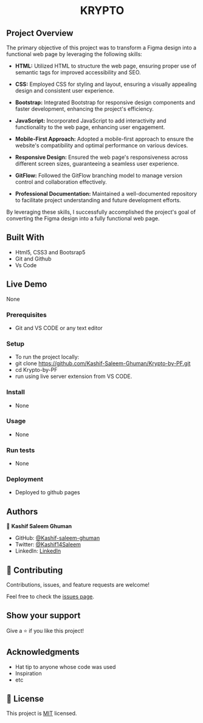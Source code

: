 <div align="center">
  <h1>KRYPTO</h1>
</div>

## Project Overview

The primary objective of this project was to transform a Figma design into a functional web page by leveraging the following skills:

- **HTML:** Utilized HTML to structure the web page, ensuring proper use of semantic tags for improved accessibility and SEO.

- **CSS:** Employed CSS for styling and layout, ensuring a visually appealing design and consistent user experience.

- **Bootstrap:** Integrated Bootstrap for responsive design components and faster development, enhancing the project's efficiency.

- **JavaScript:** Incorporated JavaScript to add interactivity and functionality to the web page, enhancing user engagement.

- **Mobile-First Approach:** Adopted a mobile-first approach to ensure the website's compatibility and optimal performance on various devices.

- **Responsive Design:** Ensured the web page's responsiveness across different screen sizes, guaranteeing a seamless user experience.

- **GitFlow:** Followed the GitFlow branching model to manage version control and collaboration effectively.

- **Professional Documentation:** Maintained a well-documented repository to facilitate project understanding and future development efforts.

By leveraging these skills, I successfully accomplished the project's goal of converting the Figma design into a fully functional web page.

## Built With

- Html5, CSS3 and Bootsrap5
- Git and Github
- Vs Code

## Live Demo

None

### Prerequisites

- Git and VS CODE or any text editor

### Setup

- To run the project locally:
- git clone https://github.com/Kashif-Saleem-Ghuman/Krypto-by-PF.git
- cd Krypto-by-PF
- run using live server extension from VS CODE.

### Install

- None

### Usage

- None

### Run tests

- None

### Deployment

- Deployed to github pages

## Authors

👤 **Kashif Saleem Ghuman**

- GitHub: [@Kashif-saleem-ghuman](https://github.com/Kashif-Saleem-Ghuman)
- Twitter: [@Kashif14Saleem](https://twitter.com/Kashif14Saleem)
- LinkedIn: [LinkedIn](https://www.linkedin.com/in/kashif-saleem-45ba95215/)

## 🤝 Contributing

Contributions, issues, and feature requests are welcome!

Feel free to check the [issues page](https://github.com/Kashif-Saleem-Ghuman/Krypto-by-PF/issues).

## Show your support

Give a ⭐️ if you like this project!

## Acknowledgments

- Hat tip to anyone whose code was used
- Inspiration
- etc

## 📝 License

This project is [MIT](https://github.com/Kashif-Saleem-Ghuman/Krypto-by-PF/blob/dev/LICENSE) licensed.

